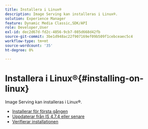 ```yaml
---
title: Installera i Linux®
description: Image Serving kan installeras i Linux®.
solution: Experience Manager
feature: Dynamic Media Classic,SDK/API
role: Developer,User
exl-id: dec2d67d-fd2c-4856-9cb7-085d668d42fb
source-git-commit: 3be1d948ac22f907169ef09b509f1cebceaec5c4
workflow-type: tm+mt
source-wordcount: '35'
ht-degree: 0%

---
```


# Installera i Linux®{#installing-on-linux}

Image Serving kan installeras i Linux®.

* [Installerar för första gången](t-first-install-lin.md)
* [Uppdaterar från IS 4.7.4 eller senare](t-update-lin.md)
* [Verifierar installationen](t-verify-install-lin.md)
